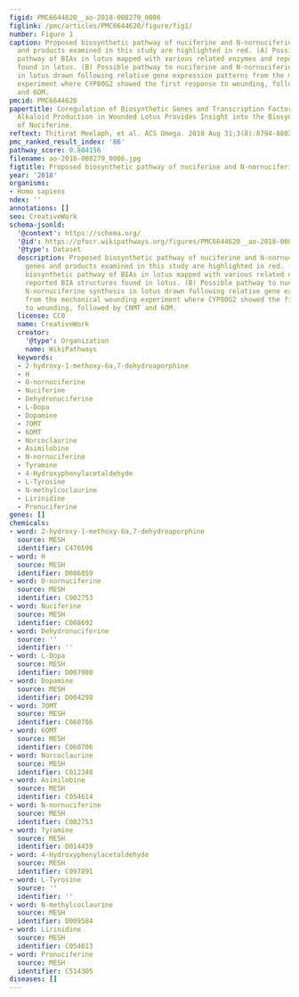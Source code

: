 ```yaml
---
figid: PMC6644620__ao-2018-008279_0006
figlink: /pmc/articles/PMC6644620/figure/fig1/
number: Figure 1
caption: Proposed biosynthetic pathway of nuciferine and N-nornuciferine. Target genes
  and products examined in this study are highlighted in red. (A) Possible biosynthetic
  pathway of BIAs in lotus mapped with various related enzymes and reported BIA structures
  found in lotus. (B) Possible pathway to nuciferine and N-nornuciferine synthesis
  in lotus drawn following relative gene expression patterns from the mechanical wounding
  experiment where CYP80G2 showed the first response to wounding, followed by CNMT
  and 6OM.
pmcid: PMC6644620
papertitle: Coregulation of Biosynthetic Genes and Transcription Factors for Aporphine-Type
  Alkaloid Production in Wounded Lotus Provides Insight into the Biosynthetic Pathway
  of Nuciferine.
reftext: Thitirat Meelaph, et al. ACS Omega. 2018 Aug 31;3(8):8794-8802.
pmc_ranked_result_index: '86'
pathway_score: 0.804156
filename: ao-2018-008279_0006.jpg
figtitle: Proposed biosynthetic pathway of nuciferine and N-nornuciferine
year: '2018'
organisms:
- Homo sapiens
ndex: ''
annotations: []
seo: CreativeWork
schema-jsonld:
  '@context': https://schema.org/
  '@id': https://pfocr.wikipathways.org/figures/PMC6644620__ao-2018-008279_0006.html
  '@type': Dataset
  description: Proposed biosynthetic pathway of nuciferine and N-nornuciferine. Target
    genes and products examined in this study are highlighted in red. (A) Possible
    biosynthetic pathway of BIAs in lotus mapped with various related enzymes and
    reported BIA structures found in lotus. (B) Possible pathway to nuciferine and
    N-nornuciferine synthesis in lotus drawn following relative gene expression patterns
    from the mechanical wounding experiment where CYP80G2 showed the first response
    to wounding, followed by CNMT and 6OM.
  license: CC0
  name: CreativeWork
  creator:
    '@type': Organization
    name: WikiPathways
  keywords:
  - 2-hydroxy-1-methoxy-6a,7-dehydroaporphine
  - H
  - O-nornuciferine
  - Nuciferine
  - Dehydronuciferine
  - L-Dopa
  - Dopamine
  - 7OMT
  - 6OMT
  - Norcoclaurine
  - Asimilobine
  - N-nornuciferine
  - Tyramine
  - 4-Hydroxyphenylacetaldehyde
  - L-Tyrosine
  - N-methylcoclaurine
  - Lirinidine
  - Pronuciferine
genes: []
chemicals:
- word: 2-hydroxy-1-methoxy-6a,7-dehydroaporphine
  source: MESH
  identifier: C470596
- word: H
  source: MESH
  identifier: D006859
- word: O-nornuciferine
  source: MESH
  identifier: C002753
- word: Nuciferine
  source: MESH
  identifier: C008692
- word: Dehydronuciferine
  source: ''
  identifier: ''
- word: L-Dopa
  source: MESH
  identifier: D007980
- word: Dopamine
  source: MESH
  identifier: D004298
- word: 7OMT
  source: MESH
  identifier: C060706
- word: 6OMT
  source: MESH
  identifier: C060706
- word: Norcoclaurine
  source: MESH
  identifier: C012348
- word: Asimilobine
  source: MESH
  identifier: C054614
- word: N-nornuciferine
  source: MESH
  identifier: C002753
- word: Tyramine
  source: MESH
  identifier: D014439
- word: 4-Hydroxyphenylacetaldehyde
  source: MESH
  identifier: C097891
- word: L-Tyrosine
  source: ''
  identifier: ''
- word: N-methylcoclaurine
  source: MESH
  identifier: D009584
- word: Lirinidine
  source: MESH
  identifier: C054613
- word: Pronuciferine
  source: MESH
  identifier: C514305
diseases: []
---
```

